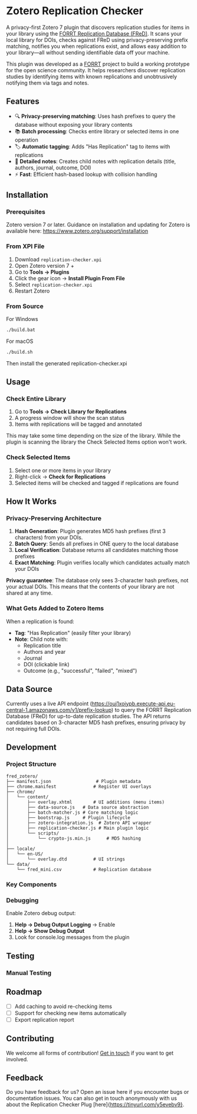 # Zotero Replication Checker

A privacy-first Zotero 7 plugin that discovers replication studies for items in your library using the [FORRT Replication Database (FReD)](https://forrt.org/replication-hub/). It scans your local library for DOIs, checks against FReD using privacy-preserving prefix matching, notifies you when replications exist, and allows easy addition to your library—all without sending identifiable data off your machine.

This plugin was developed as a [FORRT](https://forrt.org/) project to build a working prototype for the open science community. It helps researchers discover replication studies by identifying items with known replications and unobtrusively notifying them via tags and notes. 

## Features

- 🔍 **Privacy-preserving matching**: Uses hash prefixes to query the database without exposing your library contents
- 📚 **Batch processing**: Checks entire library or selected items in one operation
- 🏷️ **Automatic tagging**: Adds "Has Replication" tag to items with replications
- 📝 **Detailed notes**: Creates child notes with replication details (title, authors, journal, outcome, DOI)
- ⚡ **Fast**: Efficient hash-based lookup with collision handling

## Installation
### Prerequisites
Zotero version 7 or later. Guidance on installation and updating for Zotero is available here: https://www.zotero.org/support/installation

### From XPI File

1. Download `replication-checker.xpi`
2. Open Zotero version 7 +
3. Go to **Tools → Plugins**
4. Click the gear icon → **Install Plugin From File**
5. Select `replication-checker.xpi`
6. Restart Zotero

### From Source

For Windows
```bash
./build.bat
```

For macOS
```bash
./build.sh
```

Then install the generated replication-checker.xpi

## Usage

### Check Entire Library

1. Go to **Tools → Check Library for Replications**
2. A progress window will show the scan status
3. Items with replications will be tagged and annotated

This may take some time depending on the size of the library. While the plugin is scanning the library the Check Selected Items option won't work.

### Check Selected Items

1. Select one or more items in your library
2. Right-click → **Check for Replications**
3. Selected items will be checked and tagged if replications are found

## How It Works

### Privacy-Preserving Architecture

1. **Hash Generation**: Plugin generates MD5 hash prefixes (first 3 characters) from your DOIs. 
2. **Batch Query**: Sends all prefixes in ONE query to the local database
3. **Local Verification**: Database returns all candidates matching those prefixes
4. **Exact Matching**: Plugin verifies locally which candidates actually match your DOIs

**Privacy guarantee**: The database only sees 3-character hash prefixes, not your actual DOIs. This means that the contents of your library are not shared at any time.

### What Gets Added to Zotero Items

When a replication is found:
- **Tag**: "Has Replication" (easily filter your library)
- **Note**: Child note with:
  - Replication title
  - Authors and year
  - Journal
  - DOI (clickable link)
  - Outcome (e.g., "successful", "failed", "mixed")

## Data Source

Currently uses a live API endpoint (https://ouj1xoiypb.execute-api.eu-central-1.amazonaws.com/v1/prefix-lookup) to query the FORRT Replication Database (FReD) for up-to-date replication studies. The API returns candidates based on 3-character MD5 hash prefixes, ensuring privacy by not requiring full DOIs.

## Development

### Project Structure

```
fred_zotero/
├── manifest.json                 # Plugin metadata
├── chrome.manifest              # Register UI overlays
├── chrome/
│   └── content/
│       ├── overlay.xhtml        # UI additions (menu items)
│       ├── data-source.js   # Data source abstraction
│       ├── batch-matcher.js # Core matching logic
│       ├── bootstrap.js     # Plugin lifecycle
│       ├── zotero-integration.js  # Zotero API wrapper
│       ├── replication-checker.js # Main plugin logic
│       └── scripts/
│           └── crypto-js.min.js      # MD5 hashing
│           
├── locale/
│   └── en-US/
│       └── overlay.dtd          # UI strings
└── data/
    └── fred_mini.csv            # Replication database 
```

### Key Components

### Debugging

Enable Zotero debug output:
1. **Help → Debug Output Logging** → Enable
2. **Help → Show Debug Output**
3. Look for console.log messages from the plugin

## Testing

### Manual Testing

## Roadmap

- [ ] Add caching to avoid re-checking items
- [ ] Support for checking new items automatically
- [ ] Export replication report

## Contributing
We welcome all forms of contribution! [Get in touch](https://forrt.org/about/get-involved/) if you want to get involved.

## Feedback
Do you have feedback for us? Open an issue here if you encounter bugs or documentation issues. You can also get in touch anonymously with us about the Replication Checker Plug [here]{https://tinyurl.com/y5evebv9}.
